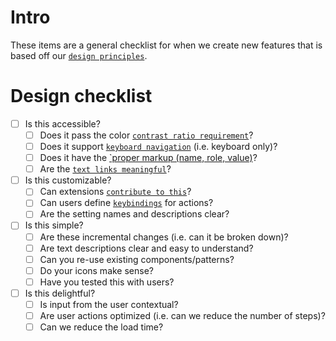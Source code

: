 # Intro

These items are a general checklist for when we create new features that is
based off our
[`design principles`](HTTPS://github.com/Microsoft/vscode/wiki/%5BWIP%5D-Design-Principles).

# Design checklist

-   [ ] Is this accessible?
    -   [ ] Does it pass the color
            [`contrast ratio requirement`](HTTPS://www.w3.org/WAI/WCAG21/quickref/?showtechniques=143#contrast-minimum)?
    -   [ ] Does it support
            [`keyboard navigation`](HTTPS://www.w3.org/WAI/WCAG21/quickref/?showtechniques=213#keyboard-no-exception)
            (i.e. keyboard only)?
    -   [ ] Does it have the
            [`proper markup (name, role, value)](HTTPS://www.w3.org/WAI/WCAG21/quickref/?showtechniques=412#name-role-value)?
    -   [ ] Are the
            [`text links meaningful`](HTTPS://www.w3.org/WAI/WCAG21/quickref/?versions=2.0&showtechniques=244#qr-navigation-mechanisms-refs)?
-   [ ] Is this customizable?
    -   [ ] Can extensions
            [`contribute to this`](HTTPS://code.visualstudio.com/docs/extensionAPI/extension-points)?
    -   [ ] Can users define
            [`keybindings`](HTTPS://code.visualstudio.com/docs/extensionAPI/extension-points#_contributeskeybindings)
            for actions?
    -   [ ] Are the setting names and descriptions clear?
-   [ ] Is this simple?
    -   [ ] Are these incremental changes (i.e. can it be broken down)?
    -   [ ] Are text descriptions clear and easy to understand?
    -   [ ] Can you re-use existing components/patterns?
    -   [ ] Do your icons make sense?
    -   [ ] Have you tested this with users?
-   [ ] Is this delightful?
    -   [ ] Is input from the user contextual?
    -   [ ] Are user actions optimized (i.e. can we reduce the number of steps)?
    -   [ ] Can we reduce the load time?
